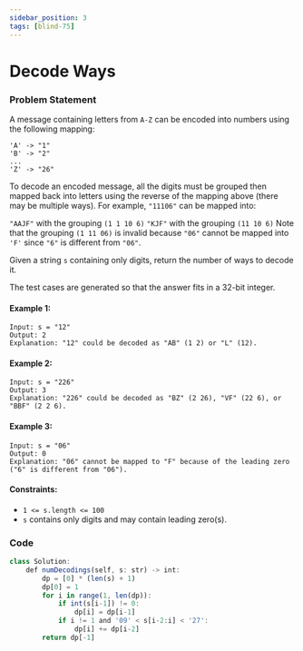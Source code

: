 ```yaml
---
sidebar_position: 3
tags: [blind-75]
---
```


# Decode Ways

### Problem Statement

A message containing letters from `A-Z` can be encoded into numbers using the following mapping:

```
'A' -> "1"
'B' -> "2"
...
'Z' -> "26"
```

To decode an encoded message, all the digits must be grouped then mapped back into letters using the reverse of the mapping above (there may be multiple ways). For example, `"11106"` can be mapped into:

`"AAJF"` with the grouping `(1 1 10 6)`
`"KJF"` with the grouping `(11 10 6)`
Note that the grouping `(1 11 06)` is invalid because `"06"` cannot be mapped into `'F'` since `"6"` is different from `"06"`.

Given a string `s` containing only digits, return the number of ways to decode it.

The test cases are generated so that the answer fits in a 32-bit integer.

#### Example 1:

```
Input: s = "12"
Output: 2
Explanation: "12" could be decoded as "AB" (1 2) or "L" (12).
```

#### Example 2:

```
Input: s = "226"
Output: 3
Explanation: "226" could be decoded as "BZ" (2 26), "VF" (22 6), or "BBF" (2 2 6).
```

#### Example 3:

```
Input: s = "06"
Output: 0
Explanation: "06" cannot be mapped to "F" because of the leading zero ("6" is different from "06").
```

#### Constraints:

- `1 <= s.length <= 100`
- `s` contains only digits and may contain leading zero(s).

### Code

```jsx title="Python Code"
class Solution:
    def numDecodings(self, s: str) -> int:
        dp = [0] * (len(s) + 1)
        dp[0] = 1
        for i in range(1, len(dp)):
            if int(s[i-1]) != 0:
                dp[i] = dp[i-1]
            if i != 1 and '09' < s[i-2:i] < '27':
                dp[i] += dp[i-2]
        return dp[-1]
```

